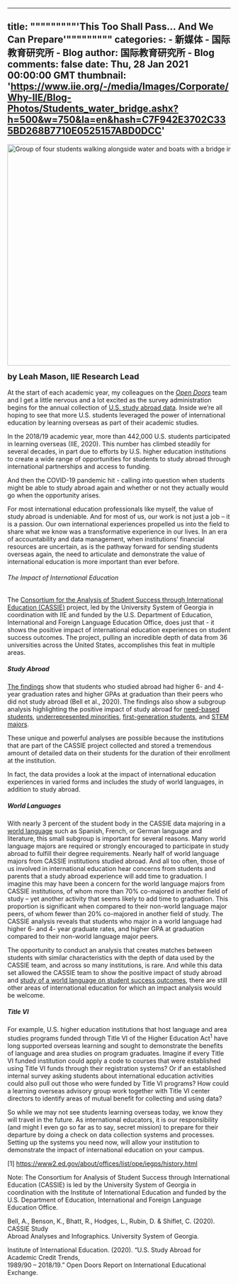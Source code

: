 
---
title: """""""""'This Too Shall Pass... And We Can Prepare'"""""""""
categories: 
    - 新媒体
    - 国际教育研究所 - Blog
author: 国际教育研究所 - Blog
comments: false
date: Thu, 28 Jan 2021 00:00:00 GMT
thumbnail: 'https://www.iie.org/-/media/Images/Corporate/Why-IIE/Blog-Photos/Students_water_bridge.ashx?h=500&w=750&la=en&hash=C7F942E3702C335BD268B7710E0525157ABD0DCC'
---

<div>   
<p><img height="500" alt="Group of four students walking alongside water and boats with a bridge in the background" width="750" src="https://www.iie.org/-/media/Images/Corporate/Why-IIE/Blog-Photos/Students_water_bridge.ashx?h=500&w=750&la=en&hash=C7F942E3702C335BD268B7710E0525157ABD0DCC" referrerpolicy="no-referrer"></p>
<p><strong><span style="font-size: 18px;">by Leah Mason, IIE Research Lead<br>
</span>
<span style="font-size: 18px;"></span></strong><br>
At the start of each academic year, my colleagues on the <em><a href="http://www.opendoorsdata.org/" target="_blank">Open Doors</a></em> team and I get a little nervous and a lot excited as the survey administration begins for the annual collection of <a href="https://opendoorsdata.org/data/us-study-abroad/" target="_blank">U.S. study abroad data</a>. Inside we’re all hoping to see that more U.S. students leveraged the power of international education by learning overseas as part of their academic studies.</p>
<p>In the 2018/19 academic year, more than 442,000 U.S. students participated in learning overseas (IIE, 2020). This number has climbed steadily for several decades, in part due to efforts by U.S. higher education institutions to create a wide range of opportunities for students to study abroad through international partnerships and access to funding.</p>
<p>And then the COVID-19 pandemic hit - calling into question when students might be able to study abroad again and whether or not they actually would go when the opportunity arises.</p>
<p>For most international education professionals like myself, the value of study abroad is undeniable. And for most of us, our work is not just a job – it is a passion. Our own international experiences propelled us into the field to share what we know was a transformative experience in our lives. In an era of accountability and data management, when institutions’ financial resources are uncertain, as is the pathway forward for sending students overseas again, the need to articulate and demonstrate the value of international education is more important than ever before.</p>
<h6>The Impact of International Education</h6>
<p>The <a href="https://www.usg.edu/cassie" target="_blank">Consortium for the Analysis of Student Success through International Education (CASSIE)</a> project, led by the University System of Georgia in coordination with IIE and funded by the U.S. Department of Education, International and Foreign Language Education Office, does just that - it shows the positive impact of international education experiences on student success outcomes. The project, pulling an incredible depth of data from 36 universities across the United States, accomplishes this feat in multiple areas.</p>
<h5>Study Abroad</h5>
<p><a href="https://www.usg.edu/assets/cassie/documents/Study_Abroad_National_Sample_CASSIE_Infographic.pdf" target="_blank">The findings</a> show that students who studied abroad had higher 6- and 4- year graduation rates and higher GPAs at graduation than their peers who did not study abroad (Bell et al., 2020). The findings also show a subgroup analysis highlighting the positive impact of study abroad for <a href="https://www.usg.edu/assets/cassie/documents/Need-Based_Aid_vs._No_Need-Based_Aid_CASSIE_Infographic.pdf" target="_blank">need-based students</a>, <a href="https://www.usg.edu/assets/cassie/documents/Underrepresented_Minority_vs._Not_Underrepresented_Minority_CASSIE_Infographic.pdf" target="_blank">underrepresented minorities</a>, <a href="https://www.usg.edu/assets/cassie/documents/First_Generation_vs._Not_First_Generation_CASSIE_Infographic.pdf" target="_blank">first-generation students</a>, and <a href="https://www.usg.edu/assets/cassie/documents/STEM_vs._Not_STEM_CASSIE_Infographic.pdf" target="_blank">STEM majors</a>.</p>
<p>These unique and powerful analyses are possible because the institutions that are part of the CASSIE project collected and stored a tremendous amount of detailed data on their students for the duration of their enrollment at the institution.</p>
<p>In fact, the data provides a look at the impact of international education experiences in varied forms and includes the study of world languages, in addition to study abroad.</p>
<h5>World Languages</h5>
<p>With nearly 3 percent of the student body in the CASSIE data majoring in a <a href="https://www.usg.edu/assets/cassie/documents/WorldLanguageMajor_CASSIE_Infographic.pdf" target="_blank">world language</a> such as Spanish, French, or German language and literature, this small subgroup is important for several reasons. Many world language majors are required or strongly encouraged to participate in study abroad to fulfill their degree requirements. Nearly half of world language majors from CASSIE institutions studied abroad. And all too often, those of us involved in international education hear concerns from students and parents that a study abroad experience will add time to graduation. I imagine this may have been a concern for the world language majors from CASSIE institutions, of whom more than 70% co-majored in another field of study – yet another activity that seems likely to add time to graduation. This proportion is significant when compared to their non-world language major peers, of whom fewer than 20% co-majored in another field of study. The CASSIE analysis reveals that students who major in a world language had higher 6- and 4- year graduate rates, and higher GPA at graduation compared to their non-world language major peers.</p>
<p>The opportunity to conduct an analysis that creates matches between students with similar characteristics with the depth of data used by the CASSIE team, and across so many institutions, is rare. And while this data set allowed the CASSIE team to show the positive impact of study abroad and <a href="https://www.usg.edu/assets/cassie/documents/WorldLanguageDegree_allCASSIE_Infographic.pdf">study of a world language on student success outcomes</a>, there are still other areas of international education for which an impact analysis would be welcome.</p>
<h5>Title VI</h5>
<p>For example, U.S. higher education institutions that host language and area studies programs funded through Title VI of the Higher Education Act<sup>1</sup> have long supported overseas learning and sought to demonstrate the benefits of language and area studies on program graduates. Imagine if every Title VI funded institution could apply a code to courses that were established using Title VI funds through their registration systems? Or if an established internal survey asking students about international education activities could also pull out those who were funded by Title VI programs? How could a learning overseas advisory group work together with Title VI center directors to identify areas of mutual benefit for collecting and using data?</p>
<p>So while we may not see students learning overseas today, we know they will travel in the future. As international educators, it is our responsibility (and might I even go so far as to say, secret mission) to prepare for their departure by doing a check on data collection systems and processes. Setting up the systems you need now, will allow your institution to demonstrate the impact of international education on your campus.</p>
<p>[1] <a href="https://www2.ed.gov/about/offices/list/ope/iegps/history.html" target="_blank">https://www2.ed.gov/about/offices/list/ope/iegps/history.html</a></p>
<p>Note: The Consortium for Analysis of Student Success through International Education (CASSIE) is led by the University System of Georgia in coordination with the Institute of International Education and funded by the U.S. Department of Education, International and Foreign Language Education Office.</p>
<p>Bell, A., Benson, K., Bhatt, R., Hodges, L., Rubin, D. & Shiflet, C. (2020). CASSIE Study<br>
<span style="white-space: pre;"></span>Abroad Analyses and Infographics. University System of Georgia.</p>
<p>Institute of International Education. (2020). “U.S. Study Abroad for Academic Credit Trends,<br>
<span style="white-space: pre;"></span>1989/90 – 2018/19.” Open Doors Report on International Educational Exchange.   </p>
                


              
</div>
            